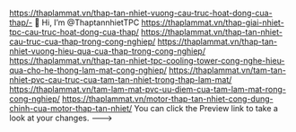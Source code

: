 https://thaplammat.vn/thap-tan-nhiet-vuong-cau-truc-hoat-dong-cua-thap/- 👋 Hi, I’m @ThaptannhietTPC
https://thaplammat.vn/thap-giai-nhiet-tpc-cau-truc-hoat-dong-cua-thap/
https://thaplammat.vn/thap-tan-nhiet-cau-truc-cua-thap-trong-cong-nghiep/
https://thaplammat.vn/thap-tan-nhiet-vuong-hieu-qua-cua-thap-trong-cong-nghiep/
https://thaplammat.vn/thap-tan-nhiet-tpc-cooling-tower-cong-nghe-hieu-qua-cho-he-thong-lam-mat-cong-nghiep/
https://thaplammat.vn/tam-tan-nhiet-pvc-cau-truc-cua-tam-tan-nhiet-trong-thap-lam-mat/
https://thaplammat.vn/tam-lam-mat-pvc-uu-diem-cua-tam-lam-mat-rong-cong-nghiep/
https://thaplammat.vn/motor-thap-tan-nhiet-cong-dung-chinh-cua-motor-thap-tan-nhiet/
You can click the Preview link to take a look at your changes.
--->
